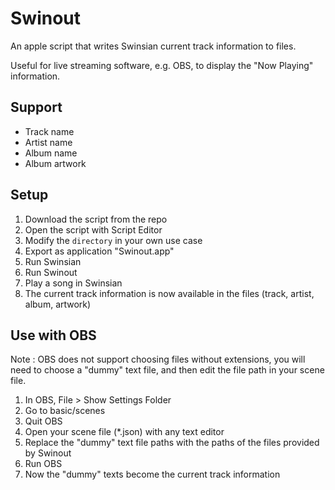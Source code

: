 # Swinout

An apple script that writes Swinsian current track information to files.

Useful for live streaming software, e.g. OBS, to display the "Now Playing" information.

## Support
- Track name
- Artist name
- Album name
- Album artwork

## Setup
1. Download the script from the repo
2. Open the script with Script Editor
3. Modify the `directory` in your own use case
4. Export as application "Swinout.app"
5. Run Swinsian
6. Run Swinout
7. Play a song in Swinsian
8. The current track information is now available in the files (track, artist, album, artwork)

## Use with OBS
Note : OBS does not support choosing files without extensions, you will need to choose a "dummy" text file, and then edit the file path in your scene file.
1. In OBS, File > Show Settings Folder
2. Go to basic/scenes
3. Quit OBS
4. Open your scene file (*.json) with any text editor
5. Replace the "dummy" text file paths with the paths of the files provided by Swinout
6. Run OBS
7. Now the "dummy" texts become the current track information
